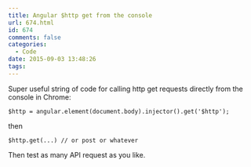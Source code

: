 ```yaml
---
title: Angular $http get from the console
url: 674.html
id: 674
comments: false
categories:
  - Code
date: 2015-09-03 13:48:26
tags:
---
```


Super useful string of code for calling http get requests directly from the console in Chrome:

`$http = angular.element(document.body).injector().get('$http');`

then

`$http.get(...) // or post or whatever`

Then test as many API request as you like.
